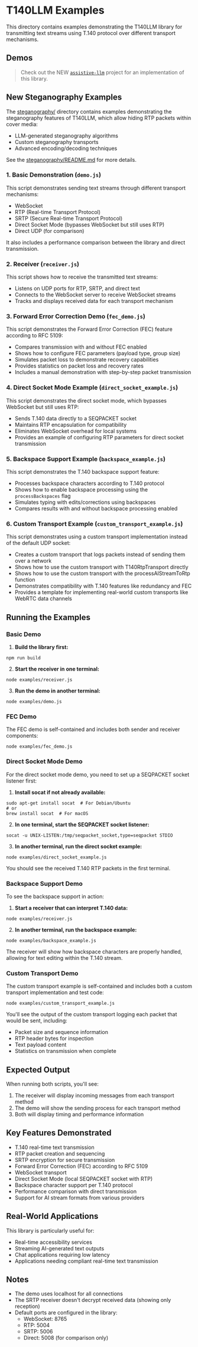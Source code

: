 # T140LLM Examples

This directory contains examples demonstrating the T140LLM library for transmitting text streams using T.140 protocol over different transport mechanisms.

## Demos

> Check out the NEW [`assistive-llm`](https://github.com/agrathwohl/assistive-llm/)
> project for an implementation of this library.

## New Steganography Examples

The [steganography/](steganography/) directory contains examples demonstrating the steganography features of T140LLM, which allow hiding RTP packets within cover media:

- LLM-generated steganography algorithms
- Custom steganography transports
- Advanced encoding/decoding techniques

See the [steganography/README.md](steganography/README.md) for more details.

### 1. Basic Demonstration (`demo.js`)

This script demonstrates sending text streams through different transport mechanisms:

- WebSocket
- RTP (Real-time Transport Protocol)
- SRTP (Secure Real-time Transport Protocol)
- Direct Socket Mode (bypasses WebSocket but still uses RTP)
- Direct UDP (for comparison)

It also includes a performance comparison between the library and direct transmission.

### 2. Receiver (`receiver.js`)

This script shows how to receive the transmitted text streams:

- Listens on UDP ports for RTP, SRTP, and direct text
- Connects to the WebSocket server to receive WebSocket streams
- Tracks and displays received data for each transport mechanism

### 3. Forward Error Correction Demo (`fec_demo.js`)

This script demonstrates the Forward Error Correction (FEC) feature according to RFC 5109:

- Compares transmission with and without FEC enabled
- Shows how to configure FEC parameters (payload type, group size)
- Simulates packet loss to demonstrate recovery capabilities
- Provides statistics on packet loss and recovery rates
- Includes a manual demonstration with step-by-step packet transmission

### 4. Direct Socket Mode Example (`direct_socket_example.js`)

This script demonstrates the direct socket mode, which bypasses WebSocket but still uses RTP:

- Sends T.140 data directly to a SEQPACKET socket
- Maintains RTP encapsulation for compatibility
- Eliminates WebSocket overhead for local systems
- Provides an example of configuring RTP parameters for direct socket transmission

### 5. Backspace Support Example (`backspace_example.js`)

This script demonstrates the T.140 backspace support feature:

- Processes backspace characters according to T.140 protocol
- Shows how to enable backspace processing using the `processBackspaces` flag
- Simulates typing with edits/corrections using backspaces
- Compares results with and without backspace processing enabled

### 6. Custom Transport Example (`custom_transport_example.js`)

This script demonstrates using a custom transport implementation instead of the default UDP socket:

- Creates a custom transport that logs packets instead of sending them over a network
- Shows how to use the custom transport with T140RtpTransport directly
- Shows how to use the custom transport with the processAIStreamToRtp function
- Demonstrates compatibility with T.140 features like redundancy and FEC
- Provides a template for implementing real-world custom transports like WebRTC data channels

## Running the Examples

### Basic Demo

1. **Build the library first:**

```
npm run build
```

2. **Start the receiver in one terminal:**

```
node examples/receiver.js
```

3. **Run the demo in another terminal:**

```
node examples/demo.js
```

### FEC Demo

The FEC demo is self-contained and includes both sender and receiver components:

```
node examples/fec_demo.js
```

### Direct Socket Mode Demo

For the direct socket mode demo, you need to set up a SEQPACKET socket listener first:

1. **Install socat if not already available:**

```
sudo apt-get install socat  # For Debian/Ubuntu
# or
brew install socat  # For macOS
```

2. **In one terminal, start the SEQPACKET socket listener:**

```
socat -u UNIX-LISTEN:/tmp/seqpacket_socket,type=seqpacket STDIO
```

3. **In another terminal, run the direct socket example:**

```
node examples/direct_socket_example.js
```

You should see the received T.140 RTP packets in the first terminal.

### Backspace Support Demo

To see the backspace support in action:

1. **Start a receiver that can interpret T.140 data:**

```
node examples/receiver.js
```

2. **In another terminal, run the backspace example:**

```
node examples/backspace_example.js
```

The receiver will show how backspace characters are properly handled, allowing for text editing within the T.140 stream.

### Custom Transport Demo

The custom transport example is self-contained and includes both a custom transport implementation and test code:

```
node examples/custom_transport_example.js
```

You'll see the output of the custom transport logging each packet that would be sent, including:

- Packet size and sequence information
- RTP header bytes for inspection
- Text payload content
- Statistics on transmission when complete

## Expected Output

When running both scripts, you'll see:

1. The receiver will display incoming messages from each transport method
2. The demo will show the sending process for each transport method
3. Both will display timing and performance information

## Key Features Demonstrated

- T.140 real-time text transmission
- RTP packet creation and sequencing
- SRTP encryption for secure transmission
- Forward Error Correction (FEC) according to RFC 5109
- WebSocket transport
- Direct Socket Mode (local SEQPACKET socket with RTP)
- Backspace character support per T.140 protocol
- Performance comparison with direct transmission
- Support for AI stream formats from various providers

## Real-World Applications

This library is particularly useful for:

- Real-time accessibility services
- Streaming AI-generated text outputs
- Chat applications requiring low latency
- Applications needing compliant real-time text transmission

## Notes

- The demo uses localhost for all connections
- The SRTP receiver doesn't decrypt received data (showing only reception)
- Default ports are configured in the library:
  - WebSocket: 8765
  - RTP: 5004
  - SRTP: 5006
  - Direct: 5008 (for comparison only)

